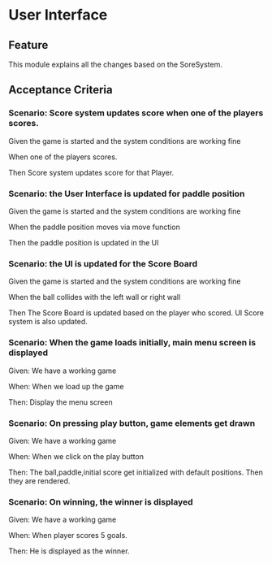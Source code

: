 # User Interface

## Feature

This module explains all the changes based on the SoreSystem.

## Acceptance Criteria

### Scenario: Score system updates score when one of the players scores.

Given the game is started and the system conditions are working fine

When one of the players scores.

Then Score system updates score for that Player.

### Scenario: the User Interface is updated  for paddle position

Given the game is started and the system conditions are working fine

When the paddle position moves via  move function

Then the paddle position is updated in the UI

### Scenario: the UI is updated for the Score Board

Given the game is started and the system conditions are working fine

When the ball collides with the left wall or right wall

Then The Score Board is updated based on the player who scored.
UI Score system is also updated.

### Scenario: When the game loads initially, main menu screen is displayed

Given: We have a working game

When: When we load up the game

Then: Display the menu screen

### Scenario: On pressing play button, game elements get drawn

Given: We have a working game

When: When we click on the play button

Then: The ball,paddle,initial score get initialized with default positions.
Then they are rendered.

### Scenario: On winning, the winner is displayed

Given: We have a working game

When: When player scores 5 goals.

Then: He is displayed as the winner.
